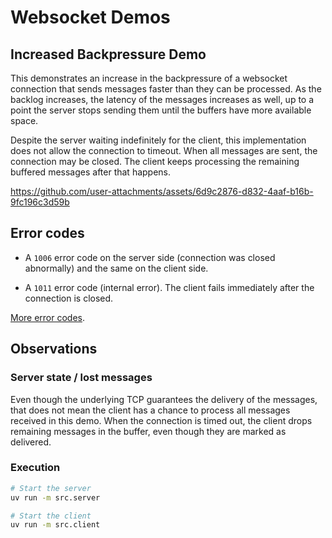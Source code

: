 # Websocket Demos

## Increased Backpressure Demo

This demonstrates an increase in the backpressure of a websocket connection that sends
messages faster than they can be processed. As the backlog increases, the latency of the
messages increases as well, up to a point the server stops sending them until the
buffers have more available space.

Despite the server waiting indefinitely for the client, this implementation does not
allow the connection to timeout. When all messages are sent, the connection may be
closed. The client keeps processing the remaining buffered messages after that happens.

https://github.com/user-attachments/assets/6d9c2876-d832-4aaf-b16b-9fc196c3d59b

## Error codes

+ A `1006` error code on the server side (connection was closed abnormally) and the same
    on the client side.

+ A `1011` error code (internal error). The client fails immediately after the
    connection is closed.

[More error codes](https://www.rfc-editor.org/rfc/rfc6455#section-7.4.1).

## Observations

### Server state / lost messages

Even though the underlying TCP guarantees the delivery of the messages, that does not
mean the client has a chance to process all messages received in this demo. When the
connection is timed out, the client drops remaining messages in the buffer, even though
they are marked as delivered.

### Execution

```bash
# Start the server
uv run -m src.server
```

```bash
# Start the client
uv run -m src.client
```
